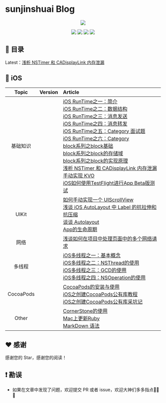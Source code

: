# sunjinshuai Blog
<p align='center'>
<img src='https://github.com/iOS-Advanced/iOS-Advanced/blob/master/resource/background-cover.jpg'>
</p>
<p align='center'>
<a href="https://weibo.com/u/5113807465"><img src="https://img.shields.io/badge/weibo-@sunjinshuai-f974ce.svg?style=flat&colorA=f4292e"></a>
<a href="https://juejin.im/user/59c4495ef265da065b66b2a8"><img src="https://img.shields.io/badge/掘金-@sunjinshuai-fd6f32.svg?style=flat&colorA=1970fe"></a>
<a href="https://www.jianshu.com/u/16d7ec797c31"><img src="https://img.shields.io/badge/简书-@sunjinshuai-b561fe.svg?style=flat&colorA=ed6f59"></a>
<img src="https://img.shields.io/badge/PR-welcome%20!-brightgreen.svg?colorA=a0cd34">
</p>

## 📖 目录
Latest：[浅析 NSTimer 和 CADisplayLink 内存泄漏](https://github.com/iOS-Advanced/iOS-Advanced/wiki/%E6%B5%85%E6%9E%90-NSTimer-%E5%92%8C-CADisplayLink-%E5%86%85%E5%AD%98%E6%B3%84%E6%BC%8F)

## 📱 iOS
| Topic | Version | Article |
|:-------:|:-------:|:------|
|基础知识||[iOS RunTime之一：简介](https://www.jianshu.com/p/1312c8eb2381)<br>[iOS RunTime之二：数据结构](https://www.jianshu.com/p/3fa276ed26f9)<br>[iOS RunTime之三：消息发送](https://www.jianshu.com/p/afc051dd84d8)<br>[iOS RunTime之四：消息转发](https://www.jianshu.com/p/8cd06cd496d5)<br>[iOS RunTime之五：Category 面试题](https://www.jianshu.com/p/ccbd2a07db1f)<br>[iOS RunTime之六：Category](https://www.jianshu.com/p/8b4432f5586e)<br>[block系列之block基础](https://sunjinshuai.github.io/2015/07/05/block%E7%B3%BB%E5%88%97%E4%B9%8Bblock%E5%9F%BA%E7%A1%80/)<br>[block系列之block的存储域](https://sunjinshuai.github.io/2015/07/17/block%E7%B3%BB%E5%88%97%E4%B9%8Bblock%E7%9A%84%E5%AD%98%E5%82%A8%E5%9F%9F/)<br>[block系列之block的实现原理](https://sunjinshuai.github.io/2015/07/20/block%E7%B3%BB%E5%88%97%E4%B9%8Bblock%E7%9A%84%E5%AE%9E%E7%8E%B0%E5%8E%9F%E7%90%86/)<br>[浅析 NSTimer 和 CADisplayLink 内存泄漏](https://github.com/iOS-Advanced/iOS-Advanced/wiki/%E6%B5%85%E6%9E%90-NSTimer-%E5%92%8C-CADisplayLink-%E5%86%85%E5%AD%98%E6%B3%84%E6%BC%8F)<br>[手动实现 KVO](https://github.com/iOS-Advanced/iOS-Advanced/wiki/%E6%89%8B%E5%8A%A8%E5%AE%9E%E7%8E%B0-KVO)<br>[iOS如何使用TestFlight进行App Beta版测试](https://www.jianshu.com/p/684e4b56b99a)|
|UIKit|| [如何手动实现一个 UIScrollView](https://github.com/iOS-Advanced/iOS-Advanced/wiki/%E5%A6%82%E4%BD%95%E6%89%8B%E5%8A%A8%E5%AE%9E%E7%8E%B0%E4%B8%80%E4%B8%AA-UIScrollView)<br>[浅谈 iOS AutoLayout 中 Label 的抗拉伸和抗压缩](https://github.com/iOS-Advanced/iOS-Advanced/wiki/iOS-AutoLayout-%E4%B8%AD-Label-%E7%9A%84%22%E6%8A%97%E6%8B%89%E4%BC%B8%22%E5%92%8C%22%E6%8A%97%E5%8E%8B%E7%BC%A9%22)<br>[谈谈 Autolayout](https://www.jianshu.com/p/2056743a0090)<br>[App的生命周期](https://www.jianshu.com/p/6cf83e94c14c)|
|网络||[浅谈如何在项目中处理页面中的多个网络请求](https://www.jianshu.com/p/5c4b8b6aa44f) |
|多线程||[iOS多线程之一：基本概念](https://www.jianshu.com/p/18ab9a7daef6)<br>[iOS多线程之二：NSThread的使用](https://www.jianshu.com/p/0973c461de51)<br>[iOS多线程之三：GCD的使用](https://www.jianshu.com/p/ed2753122f57)<br>[iOS多线程之四：NSOperation的使用](https://www.jianshu.com/p/dcf9b9c3a1fd)|
|CocoaPods||[CocoaPods的安装与使用](https://sunjinshuai.github.io/2016/08/08/CocoaPods%E7%9A%84%E5%AE%89%E8%A3%85%E4%B8%8E%E4%BD%BF%E7%94%A8/)<br>[iOS之创建CocoaPods公有库教程](https://www.jianshu.com/p/c852ab73ffa0)<br>[iOS之创建CocoaPods公有库采坑记](https://juejin.im/post/5a35f587f265da43294e2066)|
|Other||[CornerStone的使用](https://www.jianshu.com/p/7f5c019c528b)<br>[Mac上更新Ruby](https://www.jianshu.com/p/d99b5662d8a0)<br>[MarkDown 语法](https://github.com/iOS-Advanced/iOS-Advanced/wiki/MarkDown-%E8%AF%AD%E6%B3%95) |

## ♥️ 感谢

感谢您的 Star，感谢您的阅读！

## ❗️ 勘误

+ 如果在文章中发现了问题，欢迎提交 PR 或者 issue，欢迎大神们多多指点🙏🙏🙏

